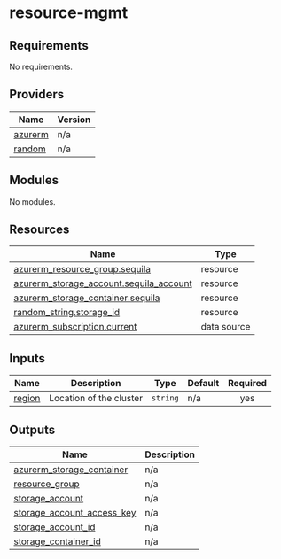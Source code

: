 # resource-mgmt

<!-- BEGINNING OF PRE-COMMIT-TERRAFORM DOCS HOOK -->
## Requirements

No requirements.

## Providers

| Name | Version |
|------|---------|
| <a name="provider_azurerm"></a> [azurerm](#provider\_azurerm) | n/a |
| <a name="provider_random"></a> [random](#provider\_random) | n/a |

## Modules

No modules.

## Resources

| Name | Type |
|------|------|
| [azurerm_resource_group.sequila](https://registry.terraform.io/providers/hashicorp/azurerm/latest/docs/resources/resource_group) | resource |
| [azurerm_storage_account.sequila_account](https://registry.terraform.io/providers/hashicorp/azurerm/latest/docs/resources/storage_account) | resource |
| [azurerm_storage_container.sequila](https://registry.terraform.io/providers/hashicorp/azurerm/latest/docs/resources/storage_container) | resource |
| [random_string.storage_id](https://registry.terraform.io/providers/hashicorp/random/latest/docs/resources/string) | resource |
| [azurerm_subscription.current](https://registry.terraform.io/providers/hashicorp/azurerm/latest/docs/data-sources/subscription) | data source |

## Inputs

| Name | Description | Type | Default | Required |
|------|-------------|------|---------|:--------:|
| <a name="input_region"></a> [region](#input\_region) | Location of the cluster | `string` | n/a | yes |

## Outputs

| Name | Description |
|------|-------------|
| <a name="output_azurerm_storage_container"></a> [azurerm\_storage\_container](#output\_azurerm\_storage\_container) | n/a |
| <a name="output_resource_group"></a> [resource\_group](#output\_resource\_group) | n/a |
| <a name="output_storage_account"></a> [storage\_account](#output\_storage\_account) | n/a |
| <a name="output_storage_account_access_key"></a> [storage\_account\_access\_key](#output\_storage\_account\_access\_key) | n/a |
| <a name="output_storage_account_id"></a> [storage\_account\_id](#output\_storage\_account\_id) | n/a |
| <a name="output_storage_container_id"></a> [storage\_container\_id](#output\_storage\_container\_id) | n/a |
<!-- END OF PRE-COMMIT-TERRAFORM DOCS HOOK -->
